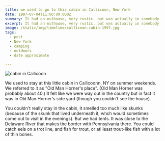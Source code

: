 ```yaml
---
title: we used to go to this cabin in Callicoon, New York
date: 1997-07-04T11:00:00.000Z
summary: It had an outhouse, very rustic. but was actually in somebody's side yard.
excerpt: It had an outhouse, very rustic. but was actually in somebody's side yard.
image: /static/img/timeline/callicoon-cabin-1997.jpg
tags:
  - post 
  - New York
  - camping
  - outdoors
  - date approximate

---
```


![cabin in Callicoon](/static/img/timeline/callicoon-cabin-1997.jpg "cabin in Callicoon")

We used to stay at this little cabin in Callicoonn, NY on summer weekends. We referred to it as "Old Man Horner's place". (Old Man Horner was probably about 40.) It felt like we were way out in the country but in fact it was in Old Man Horner's side yard (though you couldn't see the house). 

You couldn't really stay in the cabin, it smelled too much like skunks (because of the skunk that lived underneath it, whch would sometimes come out to visit in the evenings). But we had tents. It was close to the Delaware River that makes the border with Pennsylvania there. You could catch eels on a trot line, and fish for trout, or atl least trout-like fish with a lot of thin bones.